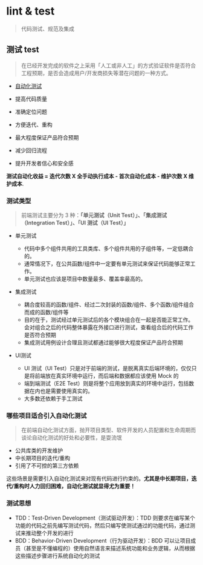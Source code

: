 # lint & test

> 代码测试、规范及集成

## 测试 test

> 在已经开发完成的软件之上采用「人工或非人工」的方式验证软件是否符合工程预期，是否会造成用户/开发商损失等潜在问题的一种方式。

- [自动化测试](https://juejin.im/post/6844904194600599560)

- 提高代码质量
- 准确定位问题
- 方便迭代、重构
- 最大程度保证产品符合预期
- 减少回归流程
- 提升开发者信心和安全感

**测试自动化收益 = 迭代次数 X 全手动执行成本 - 首次自动化成本 - 维护次数 X 维护成本**.

### 测试类型

> 前端测试主要分为 3 种：**「单元测试（Unit Test）」、「集成测试（Integration Test）」、「UI 测试（UI Test）」**

- 单元测试
  - 代码中多个组件共用的工具类库、多个组件共用的子组件等，一定低耦合的。
  - 通常情况下，在公共函数/组件中一定要有单元测试来保证代码能够正常工作。
  - 单元测试也应该是项目中数量最多、覆盖率最高的。

- 集成测试
  - 耦合度较高的函数/组件、经过二次封装的函数/组件、多个函数/组件组合而成的函数/组件等
  - 目的在于，测试经过单元测试后的各个模块组合在一起是否能正常工作。会对组合之后的代码整体暴露在外接口进行测试，查看组合后的代码工作是否符合预期
  - 集成测试用例设计合理且测试都通过能够很大程度保证产品符合预期

- UI测试
  - UI 测试（UI Test）只是对于前端的测试，是脱离真实后端环境的，仅仅只是将前端放在真实环境中运行，而后端和数据都应该使用 Mock 的
  - 端到端测试（E2E Test）则是将整个应用放到真实的环境中运行，包括数据在内也是需要使用真实的。
  - 大多数还依赖于手工测试

### 哪些项目适合引入自动化测试

> 在前端自动化测试方面，抛开项目类型、软件开发的人员配置和生命周期而谈论自动化测试的好处和必要性，是耍流氓

- 公共库类的开发维护
- 中长期项目的迭代/重构
- 引用了不可控的第三方依赖

这些场景是需要引入自动化测试来对现有代码进行约束的。**尤其是中长期项目，迭代/重构时人力回归困难，自动化测试就显得尤为重要！**

### 测试思想

- TDD：Test-Driven Development（测试驱动开发）：TDD 则要求在编写某个功能的代码之前先编写测试代码，然后只编写使测试通过的功能代码，通过测试来推动整个开发的进行
- BDD：Behavior-Driven Development（行为驱动开发）：BDD 可以让项目成员（甚至是不懂编程的）使用自然语言来描述系统功能和业务逻辑，从而根据这些描述步骤进行系统自动化的测试
